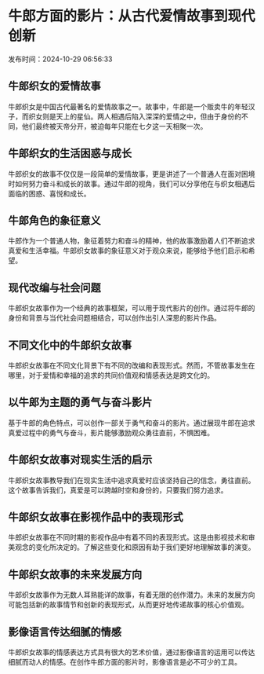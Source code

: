 # 牛郎方面的影片：从古代爱情故事到现代创新

发布时间：2024-10-29 06:56:33

## 牛郎织女的爱情故事

牛郎织女是中国古代最著名的爱情故事之一。故事中，牛郎是一个贩卖牛的年轻汉子，而织女则是天上的星仙。两人相遇后陷入深深的爱情之中，但由于身份的不同，他们最终被天帝分开，被迫每年只能在七夕这一天相聚一次。

## 牛郎织女的生活困惑与成长

牛郎织女的故事不仅仅是一段简单的爱情故事，更是讲述了一个普通人在面对困境时如何努力奋斗和成长的故事。通过牛郎的视角，我们可以分享他在与织女相遇后面临的困惑、喜悦和成长。

## 牛郎角色的象征意义

牛郎作为一个普通人物，象征着努力和奋斗的精神，他的故事激励着人们不断追求真爱和生活幸福。牛郎织女故事的象征意义对于观众来说，能够给予他们启示和希望。

## 现代改编与社会问题

牛郎织女故事作为一个经典的故事框架，可以用于现代影片的创作。通过将牛郎的身份和背景与当代社会问题相结合，可以创作出引人深思的影片作品。

## 不同文化中的牛郎织女故事

牛郎织女故事在不同文化背景下有不同的改编和表现形式。然而，不管故事发生在哪里，对于爱情和幸福的追求的共同价值观和情感表达是跨文化的。

## 以牛郎为主题的勇气与奋斗影片

基于牛郎的角色特点，可以创作一部关于勇气和奋斗的影片。通过展现牛郎在追求真爱过程中的勇气与奋斗，影片能够激励观众勇往直前，不惧困难。

## 牛郎织女故事对现实生活的启示

牛郎织女故事教导我们在现实生活中追求真爱时应该坚持自己的信念，勇往直前。这个故事告诉我们，真爱是可以跨越时空和身份的，只要我们努力追求。

## 牛郎织女故事在影视作品中的表现形式

牛郎织女故事在不同时期的影视作品中有着不同的表现形式。这是由影视技术和审美观念的变化所决定的。了解这些变化和原因有助于我们更好地理解故事的演变。

## 牛郎织女故事的未来发展方向

牛郎织女故事作为无数人耳熟能详的故事，有着无限的创作潜力。未来的发展方向可能包括新的故事情节和创新的表现形式，从而更好地传递故事的核心价值观。

## 影像语言传达细腻的情感

牛郎织女故事的情感表达方式具有很大的艺术价值，通过影像语言的运用可以传达细腻而动人的情感。在创作牛郎方面的影片时，影像语言是必不可少的工具。
<!-- tcd_original_link https://colored.conglinhuwai.com/ -->
